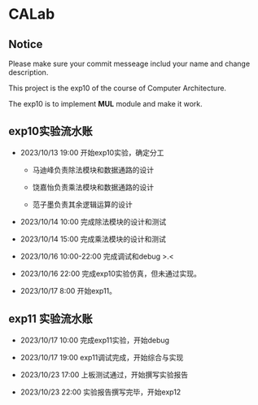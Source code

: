 # CALab
## Notice
Please make sure your commit messeage includ your name and change description.

This project is the exp10  of the course of Computer Architecture.

The exp10 is to implement **MUL** module and make it work.

## exp10实验流水账

- 2023/10/13 19:00 开始exp10实验，确定分工
    
    - 马迪峰负责除法模块和数据通路的设计

    - 饶嘉怡负责乘法模块和数据通路的设计

    - 范子墨负责其余逻辑运算的设计

- 2023/10/14 10:00 完成除法模块的设计和测试

- 2023/10/14 15:00 完成乘法模块的设计和测试

- 2023/10/16 10:00-22:00 完成调试和debug >.<

- 2023/10/16 22:00 完成exp10实验仿真，但未通过实现。

- 2023/10/17 8:00 开始exp11。

## exp11 实验流水账

- 2023/10/17 10:00 完成exp11实验，开始debug

- 2023/10/17 19:00 exp11调试完成，开始综合与实现

- 2023/10/23 17:00 上板测试通过，开始撰写实验报告

- 2023/10/23 22:00 实验报告撰写完毕，开始exp12